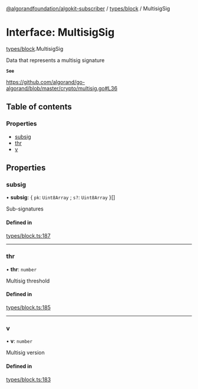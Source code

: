 [@algorandfoundation/algokit-subscriber](../README.md) / [types/block](../modules/types_block.md) / MultisigSig

# Interface: MultisigSig

[types/block](../modules/types_block.md).MultisigSig

Data that represents a multisig signature

**`See`**

https://github.com/algorand/go-algorand/blob/master/crypto/multisig.go#L36

## Table of contents

### Properties

- [subsig](types_block.MultisigSig.md#subsig)
- [thr](types_block.MultisigSig.md#thr)
- [v](types_block.MultisigSig.md#v)

## Properties

### subsig

• **subsig**: \{ `pk`: `Uint8Array` ; `s?`: `Uint8Array`  }[]

Sub-signatures

#### Defined in

[types/block.ts:187](https://github.com/algorandfoundation/algokit-subscriber-ts/blob/main/src/types/block.ts#L187)

___

### thr

• **thr**: `number`

Multisig threshold

#### Defined in

[types/block.ts:185](https://github.com/algorandfoundation/algokit-subscriber-ts/blob/main/src/types/block.ts#L185)

___

### v

• **v**: `number`

Multisig version

#### Defined in

[types/block.ts:183](https://github.com/algorandfoundation/algokit-subscriber-ts/blob/main/src/types/block.ts#L183)
